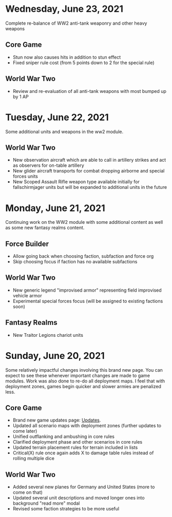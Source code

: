 # Wednesday, June 23, 2021
Complete re-balance of WW2 anti-tank weaponry and other heavy weapons
## Core Game
- Stun now also causes hits in addition to stun effect
- Fixed sniper rule cost (from 5 points down to 2 for the special rule)

## World War Two
- Review and re-evaluation of all anti-tank weapons with most bumped up by 1 AP

# Tuesday, June 22, 2021
Some additional units and weapons in the ww2 module.
## World War Two
- New observation aircraft which are able to call in artillery strikes and act as observers for on-table artillery
- New glider aircraft transports for combat dropping airborne and special forces units
- New Scoped Assault Rifle weapon type available initially for fallschirmjager units but will be expanded to additional units in the future

# Monday, June 21, 2021
Continuing work on the WW2 module with some additional content as well as some new fantasy realms content.
## Force Builder
- Allow going back when choosing faction, subfaction and force org
- Skip choosing focus if faction has no available subfactions
## World War Two
- New generic legend "improvised armor" representing field improvised vehicle armor
- Experimental special forces focus (will be assigned to existing factions soon)
## Fantasy Realms
- New Traitor Legions chariot units

# Sunday, June 20, 2021
Some relatively impactful changes involving this brand new page. You can expect to see these whenever important changes are made to game modules.
Work was also done to re-do all deployment maps. I feel that with deployment zones, games begin quicker and slower armies are penalized less.
## Core Game
- Brand new game updates page: [Updates](https://battleforged.indiegamerules.com/updates).
- Updated all scenario maps with deployment zones (further updates to come later)
- Unified outflanking and ambushing in core rules
- Clarified deployment phase and other scenarios in core rules
- Updated terrain placement rules for terrain included in lists
- Critical(X) rule once again adds X to damage table rules instead of rolling multiple dice
## World War Two
- Added several new planes for Germany and United States (more to come on that)
- Updated several unit descriptions and moved longer ones into background "read more" modal
- Revised some faction strategies to be more useful